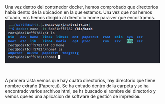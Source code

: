 Una vez dentro del contenedor docker, hemos comprobado que directorios habia dentro de la ubicacion en la que estamos. Una vez que nos hemos situado, nos hemos dirigido al directorio home para ver que encontramos. 
![](https://github.com/Dani-ITB24/Proyecto-Final/blob/Grupo5(Eloi-Alan-Fernando-Jose-Zomeño)/Documentos/Grupo%201/A09%20-%20Fallas%20en%20el%20Registro%20y%20Monitoreo/Assets/maq2A09-1.png)

<br>

A primera vista vemos que hay cuatro directorios, hay directorio que tiene nombre extraño (Papercut). Se ha entrado dentro de la carpeta y se ha encontrado varios archivos html, se ha buscado el nombre del directorio y vemos que es una aplicacion de software de gestión de impresión.
